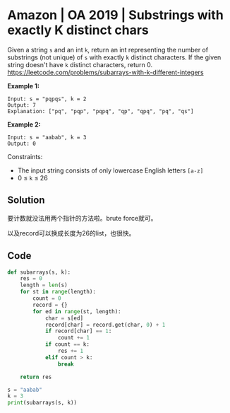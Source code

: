 # Amazon | OA 2019 | Substrings with exactly K distinct chars

Given a string `s` and an int `k`, return an int representing the number of substrings (not unique) of `s` with exactly `k` distinct characters. If the given string doesn't have `k` distinct characters, return 0.
https://leetcode.com/problems/subarrays-with-k-different-integers



**Example 1:**



```
Input: s = "pqpqs", k = 2
Output: 7
Explanation: ["pq", "pqp", "pqpq", "qp", "qpq", "pq", "qs"]
```



**Example 2:**



```
Input: s = "aabab", k = 3
Output: 0
```



Constraints:



- The input string consists of only lowercase English letters `[a-z]`
- 0 ≤ `k` ≤ 26



## Solution

要计数就没法用两个指针的方法啦。brute force就可。

以及record可以换成长度为26的list，也很快。



## Code

```python
def subarrays(s, k):
    res = 0
    length = len(s)
    for st in range(length):
        count = 0
        record = {}
        for ed in range(st, length):
            char = s[ed]
            record[char] = record.get(char, 0) + 1
            if record[char] == 1:
                count += 1
            if count == k:
                res += 1
            elif count > k:
                break

    return res

s = "aabab"
k = 3
print(subarrays(s, k))
```

